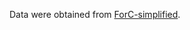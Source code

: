 Data were obtained from [ForC-simplified](https://github.com/forc-db/ForC/tree/master/ForC_simplified). 
